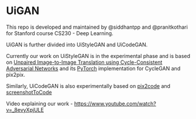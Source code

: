 # UiGAN

This repo is developed and maintained by @siddhantpp and @pranitkothari for Stanford course CS230 - Deep Learning.

UiGAN is further divided into UiStyleGAN and UiCodeGAN.

Currently our work on UiStyleGAN is in the experimental phase and  is based on [Unpaired Image-to-Image Translation using Cycle-Consistent Adversarial Networks](https://junyanz.github.io/CycleGAN/) and its [PyTorch](https://github.com/junyanz/pytorch-CycleGAN-and-pix2pix) implementation for CycleGAN and pix2pix.

Similarly, UiCodeGAN is also experimentally based on [pix2code](https://github.com/tonybeltramelli/pix2code) and [screenshotToCode](https://github.com/emilwallner/Screenshot-to-code/tree/master/floydhub)

Video explaining our work - https://www.youtube.com/watch?v=_8evyXpjULE
